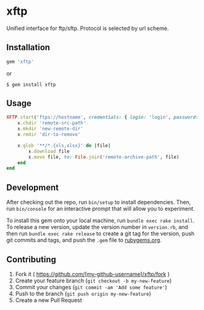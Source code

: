 # xftp

Unified interface for ftp/sftp.
Protocol is selected by url scheme.

## Installation

```ruby
gem 'xftp'
```

or

```
$ gem install xftp
```

## Usage

```ruby
XFTP.start('ftps://hostname', credentials: { login: 'login', password: 'pass' }) do |x|
    x.chdir 'remote-src-path'
    x.mkdir 'new-remote-dir'
    x.rmdir 'dir-to-remove'

    x.glob '**/*.{xls,xlsx}' do |file|
        x.download file
        x.move file, to: File.join('remote-archive-path', file)
    end
end
```

## Development

After checking out the repo, run `bin/setup` to install dependencies. Then, run `bin/console` for an interactive prompt that will allow you to experiment.

To install this gem onto your local machine, run `bundle exec rake install`. To release a new version, update the version number in `version.rb`, and then run `bundle exec rake release` to create a git tag for the version, push git commits and tags, and push the `.gem` file to [rubygems.org](https://rubygems.org).

## Contributing

1. Fork it ( https://github.com/[my-github-username]/xftp/fork )
2. Create your feature branch (`git checkout -b my-new-feature`)
3. Commit your changes (`git commit -am 'Add some feature'`)
4. Push to the branch (`git push origin my-new-feature`)
5. Create a new Pull Request
